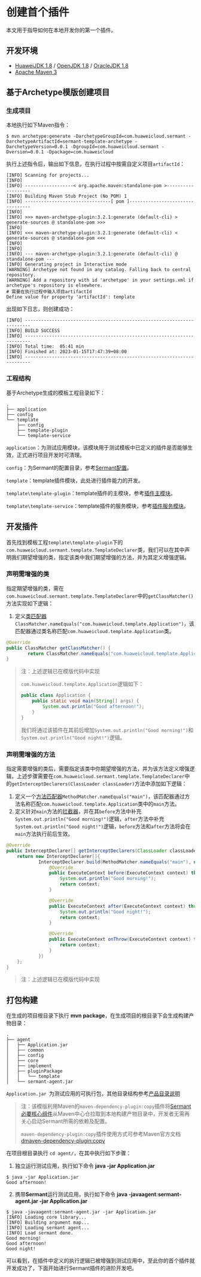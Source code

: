 # 创建首个插件
本文用于指导如何在本地开发你的第一个插件。

## 开发环境
- [HuaweiJDK 1.8](https://gitee.com/openeuler/bishengjdk-8) / [OpenJDK 1.8](https://github.com/openjdk/jdk) / [OracleJDK 1.8](https://www.oracle.com/java/technologies/downloads/)
- [Apache Maven 3](https://maven.apache.org/download.cgi)

## 基于Archetype模版创建项目

### 生成项目

本地执行如下Maven指令：

```shell
$ mvn archetype:generate -DarchetypeGroupId=com.huaweicloud.sermant -DarchetypeArtifactId=sermant-template-archetype -DarchetypeVersion=0.0.1 -DgroupId=com.huaweicloud.sermant -Dversion=0.0.1 -Dpackage=com.huaweicloud
```

执行上述指令后，输出如下信息，在执行过程中按需自定义项目`artifactId`：

```shell
[INFO] Scanning for projects...
[INFO] 
[INFO] ------------------< org.apache.maven:standalone-pom >-------------------
[INFO] Building Maven Stub Project (No POM) 1
[INFO] --------------------------------[ pom ]---------------------------------
[INFO] 
[INFO] >>> maven-archetype-plugin:3.2.1:generate (default-cli) > generate-sources @ standalone-pom >>>
[INFO] 
[INFO] <<< maven-archetype-plugin:3.2.1:generate (default-cli) < generate-sources @ standalone-pom <<<
[INFO] 
[INFO] 
[INFO] --- maven-archetype-plugin:3.2.1:generate (default-cli) @ standalone-pom ---
[INFO] Generating project in Interactive mode
[WARNING] Archetype not found in any catalog. Falling back to central repository.
[WARNING] Add a repository with id 'archetype' in your settings.xml if archetype's repository is elsewhere.
# 需要在执行过程中输入项目artifactId
Define value for property 'artifactId': template
```

出现如下日志，则创建成功：

```shell
[INFO] ------------------------------------------------------------------------
[INFO] BUILD SUCCESS
[INFO] ------------------------------------------------------------------------
[INFO] Total time:  05:41 min
[INFO] Finished at: 2023-01-15T17:47:39+08:00
[INFO] ------------------------------------------------------------------------
```

### 工程结构

基于Archetype生成的模板工程目录如下：

```shell
.
├── application
├── config
└── template
    ├── config
    ├── template-plugin
    └── template-service
```

`application`：为测试应用模块，该模块用于测试模板中已定义的插件是否能够生效，正式进行项目开发时可清理。

`config`：为Sermant的配置目录，参考[Sermant配置](../user-guide/sermant-agent.md#Sermant-agent使用参数配置)。

`template`：template插件模块，此处进行插件能力的开发。

`template\template-plugin`：template插件的主模块，参考[插件主模块](package-structure.md#插件主模块)。

`template\template-service`：template插件的服务模块，参考[插件服务模块](package-structure.md#插件服务模块)。

## 开发插件

首先找到模板工程`template\template-plugin`下的`com.huaweicloud.sermant.template.TemplateDeclarer`类，我们可以在其中声明我们期望增强的类，指定该类中我们期望增强的方法，并为其定义增强逻辑。

### 声明需增强的类

指定期望增强的类，需在`com.huaweicloud.sermant.template.TemplateDeclarer`中的`getClassMatcher()`方法实现如下逻辑：

1. 定义[类匹配器](bytecode-enhancement.md#类匹配器)`ClassMatcher.nameEquals("com.huaweicloud.template.Application")`，该匹配器通过类名称匹配`com.huaweicloud.template.Application`类。

```java
@Override
public ClassMatcher getClassMatcher() {
		return ClassMatcher.nameEquals("com.huaweicloud.template.Application");
}
```

> 注：上述逻辑已在模版代码中实现
>
> `com.huaweicloud.template.Application`逻辑如下：
>
> ```java
> public class Application {
>     public static void main(String[] args) {
>         System.out.println("Good afternoon!");
>     }
> }
> ```
>
> 我们将通过该插件在其前后增加`System.out.println("Good morning!")`和`System.out.println("Good night!")`逻辑。

### 声明需增强的方法

指定需要增强的类后，需要指定该类中你期望增强的方法，并为该方法定义增强逻辑，上述步骤需要在`com.huaweicloud.sermant.template.TemplateDeclarer`中的`getInterceptDeclarers(ClassLoader classLoader)`方法中添加如下逻辑：

1. 定义一个[方法匹配器](bytecode-enhancement.md#方法匹配器)`MethodMatcher.nameEquals("main")`，该匹配器通过方法名称匹配`com.huaweicloud.template.Application`类中的`main`方法。
2. 定义针对`main`方法的[拦截器](bytecode-enhancement.md#拦截器)，并在其`before`方法中补充`System.out.println("Good morning!")`逻辑，`after`方法中补充`System.out.println("Good night!")`逻辑，`before`方法和`after`方法将会在`main`方法执行前后生效。

```java
@Override
public InterceptDeclarer[] getInterceptDeclarers(ClassLoader classLoader) {
    return new InterceptDeclarer[]{
            InterceptDeclarer.build(MethodMatcher.nameEquals("main"), new Interceptor() {
                @Override
                public ExecuteContext before(ExecuteContext context) throws Exception {
                    System.out.println("Good morning!");
                    return context;
                }

                @Override
                public ExecuteContext after(ExecuteContext context) throws Exception {
                    System.out.println("Good night!");
                    return context;
                }

                @Override
                public ExecuteContext onThrow(ExecuteContext context) throws Exception {
                    return context;
                }
            })
    };
}
```

> 注：上述逻辑已在模版代码中实现

## 打包构建

在生成的项目根目录下执行 **mvn package**，在生成项目的根目录下会生成构建产物目录：

```shell
.
├── agent
│   ├── Application.jar
│   ├── common
│   ├── config
│   ├── core
│   ├── implement
│   ├── pluginPackage
│   │   └── template
│   └── sermant-agent.jar
```

 `Application.jar `为测试应用的可执行包，其他目录结构参考[产品目录说明](../user-guide/README.md#产品目录说明)

> 注：该模版利用Maven的`maven-dependency-plugin:copy`插件将[Sermant必要核心组件](../user-guide/README.md#sermant-agent)从Maven中心仓拉取到本地构建产物目录中，开发者无需再关心启动Sermant所需的依赖及配置。
>
> `maven-dependency-plugin:copy`插件使用方式可参考Maven官方文档[dmaven-dependency-plugin:copy](https://maven.apache.org/plugins/maven-dependency-plugin/examples/copying-artifacts.html)

在项目根目录执行 `cd agent/`，在其中执行如下步骤：

1. 独立运行测试应用，执行如下命令 **java -jar Application.jar**


```shell
$ java -jar Application.jar 
Good afternoon!
```

2. 携带**Sermant**运行测试应用，执行如下命令 **java -javaagent:sermant-agent.jar -jar Application.jar**


```shell
$ java -javaagent:sermant-agent.jar -jar Application.jar
[INFO] Loading core library... 
[INFO] Building argument map... 
[INFO] Loading sermant agent... 
[INFO] Load sermant done. 
Good morning!
Good afternoon!
Good night!
```

可以看到，在插件中定义的执行逻辑已被增强到测试应用中，至此你的首个插件就开发成功了，下面开始进行Sermant插件的进阶开发吧。
